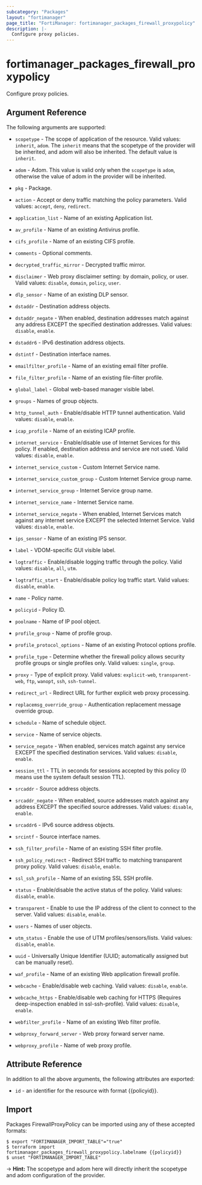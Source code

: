 ```yaml
---
subcategory: "Packages"
layout: "fortimanager"
page_title: "FortiManager: fortimanager_packages_firewall_proxypolicy"
description: |-
  Configure proxy policies.
---
```


# fortimanager_packages_firewall_proxypolicy
Configure proxy policies.

## Argument Reference


The following arguments are supported:

* `scopetype` - The scope of application of the resource. Valid values: `inherit`, `adom`. The `inherit` means that the scopetype of the provider will be inherited, and adom will also be inherited. The default value is `inherit`.
* `adom` - Adom. This value is valid only when the `scopetype` is `adom`, otherwise the value of adom in the provider will be inherited.
* `pkg` - Package.

* `action` - Accept or deny traffic matching the policy parameters. Valid values: `accept`, `deny`, `redirect`.

* `application_list` - Name of an existing Application list.
* `av_profile` - Name of an existing Antivirus profile.
* `cifs_profile` - Name of an existing CIFS profile.
* `comments` - Optional comments.
* `decrypted_traffic_mirror` - Decrypted traffic mirror.
* `disclaimer` - Web proxy disclaimer setting: by domain, policy, or user. Valid values: `disable`, `domain`, `policy`, `user`.

* `dlp_sensor` - Name of an existing DLP sensor.
* `dstaddr` - Destination address objects.
* `dstaddr_negate` - When enabled, destination addresses match against any address EXCEPT the specified destination addresses. Valid values: `disable`, `enable`.

* `dstaddr6` - IPv6 destination address objects.
* `dstintf` - Destination interface names.
* `emailfilter_profile` - Name of an existing email filter profile.
* `file_filter_profile` - Name of an existing file-filter profile.
* `global_label` - Global web-based manager visible label.
* `groups` - Names of group objects.
* `http_tunnel_auth` - Enable/disable HTTP tunnel authentication. Valid values: `disable`, `enable`.

* `icap_profile` - Name of an existing ICAP profile.
* `internet_service` - Enable/disable use of Internet Services for this policy. If enabled, destination address and service are not used. Valid values: `disable`, `enable`.

* `internet_service_custom` - Custom Internet Service name.
* `internet_service_custom_group` - Custom Internet Service group name.
* `internet_service_group` - Internet Service group name.
* `internet_service_name` - Internet Service name.
* `internet_service_negate` - When enabled, Internet Services match against any internet service EXCEPT the selected Internet Service. Valid values: `disable`, `enable`.

* `ips_sensor` - Name of an existing IPS sensor.
* `label` - VDOM-specific GUI visible label.
* `logtraffic` - Enable/disable logging traffic through the policy. Valid values: `disable`, `all`, `utm`.

* `logtraffic_start` - Enable/disable policy log traffic start. Valid values: `disable`, `enable`.

* `name` - Policy name.
* `policyid` - Policy ID.
* `poolname` - Name of IP pool object.
* `profile_group` - Name of profile group.
* `profile_protocol_options` - Name of an existing Protocol options profile.
* `profile_type` - Determine whether the firewall policy allows security profile groups or single profiles only. Valid values: `single`, `group`.

* `proxy` - Type of explicit proxy. Valid values: `explicit-web`, `transparent-web`, `ftp`, `wanopt`, `ssh`, `ssh-tunnel`.

* `redirect_url` - Redirect URL for further explicit web proxy processing.
* `replacemsg_override_group` - Authentication replacement message override group.
* `schedule` - Name of schedule object.
* `service` - Name of service objects.
* `service_negate` - When enabled, services match against any service EXCEPT the specified destination services. Valid values: `disable`, `enable`.

* `session_ttl` - TTL in seconds for sessions accepted by this policy (0 means use the system default session TTL).
* `srcaddr` - Source address objects.
* `srcaddr_negate` - When enabled, source addresses match against any address EXCEPT the specified source addresses. Valid values: `disable`, `enable`.

* `srcaddr6` - IPv6 source address objects.
* `srcintf` - Source interface names.
* `ssh_filter_profile` - Name of an existing SSH filter profile.
* `ssh_policy_redirect` - Redirect SSH traffic to matching transparent proxy policy. Valid values: `disable`, `enable`.

* `ssl_ssh_profile` - Name of an existing SSL SSH profile.
* `status` - Enable/disable the active status of the policy. Valid values: `disable`, `enable`.

* `transparent` - Enable to use the IP address of the client to connect to the server. Valid values: `disable`, `enable`.

* `users` - Names of user objects.
* `utm_status` - Enable the use of UTM profiles/sensors/lists. Valid values: `disable`, `enable`.

* `uuid` - Universally Unique Identifier (UUID; automatically assigned but can be manually reset).
* `waf_profile` - Name of an existing Web application firewall profile.
* `webcache` - Enable/disable web caching. Valid values: `disable`, `enable`.

* `webcache_https` - Enable/disable web caching for HTTPS (Requires deep-inspection enabled in ssl-ssh-profile). Valid values: `disable`, `enable`.

* `webfilter_profile` - Name of an existing Web filter profile.
* `webproxy_forward_server` - Web proxy forward server name.
* `webproxy_profile` - Name of web proxy profile.


## Attribute Reference

In addition to all the above arguments, the following attributes are exported:
* `id` - an identifier for the resource with format {{policyid}}.

## Import

Packages FirewallProxyPolicy can be imported using any of these accepted formats:
```
$ export "FORTIMANAGER_IMPORT_TABLE"="true"
$ terraform import fortimanager_packages_firewall_proxypolicy.labelname {{policyid}}
$ unset "FORTIMANAGER_IMPORT_TABLE"
```
-> **Hint:** The scopetype and adom here will directly inherit the scopetype and adom configuration of the provider.
